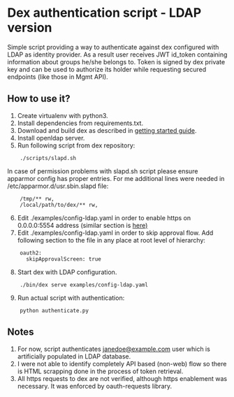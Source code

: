 
# Dex authentication script - LDAP version

Simple script providing a way to authenticate against dex configured with LDAP as identity provider. As a result user receives JWT id_token containing information about groups he/she belongs to. Token is signed by dex private key and can be used to authorize its holder while requesting secured endpoints (like those in Mgmt API).

## How to use it?

 1. Create virtualenv with python3.
 2. Install dependencies from requirements.txt.
 3. Download and build dex as described in [getting started guide](https://github.com/coreos/dex/blob/master/Documentation/getting-started.md#building-the-dex-binary).
 4. Install openldap server.
 5. Run following script from dex repository:
```
    ./scripts/slapd.sh
```
In case of permission problems with slapd.sh script please ensure apparmor config has proper entries. For me additional lines were needed in /etc/apparmor.d/usr.sbin.slapd file: 
```
    /tmp/** rw,
    /local/path/to/dex/** rw,
```
 6. Edit ./examples/config-ldap.yaml in order to enable https on 0.0.0.0:5554 address (similar section is [here)](https://github.com/coreos/dex/blob/master/examples/config-dev.yaml#L18)
 7. Edit ./examples/config-ldap.yaml in order to skip approval flow. Add following section to the file in any place at root level of hierarchy:
```
    oauth2:
      skipApprovalScreen: true
```
 8. Start dex with LDAP configuration.
```
    ./bin/dex serve examples/config-ldap.yaml
```
 9. Run actual script with authentication:
```
    python authenticate.py
```

## Notes
 1. For now, script authenticates janedoe@example.com user which is artificially populated in LDAP database.
 2. I were not able to identify completely API based (non-web) flow so there is HTML scrapping done in the process of token retrieval.
 3. All https requests to dex are not verified, although https enablement was necessary. It was enforced by oauth-requests library.
